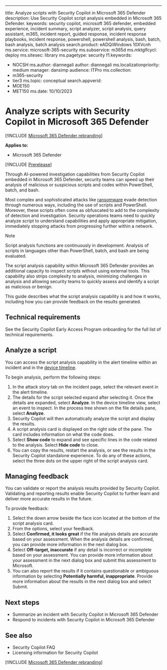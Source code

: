---
title: Analyze scripts with Security Copilot in Microsoft 365 Defender
description: Use Security Copilot script analysis embedded in Microsoft 365 Defender.
keywords: security copilot, microsoft 365 defender, embedded experience, incident summary, script analyzer, script analysis, query assistant, m365, incident report, guided response, incident response playbooks, incident response, powershell, powershell analysis, bash, batch, bash analysis, batch analysis
search.product: eADQiWindows 10XVcnh
ms.service: microsoft-365-security
ms.subservice: m365d
ms.mktglfcycl: deploy
ms.sitesec: library
ms.pagetype: security
f1.keywords: 
  - NOCSH
ms.author: diannegali
author: diannegali
ms.localizationpriority: medium
manager: dansimp
audience: ITPro
ms.collection: 
  - m365-security
  - tier3
ms.topic: conceptual
search.appverid: 
  - MOE150
  - MET150
ms.date: 10/10/2023

# Analyze scripts with Security Copilot in Microsoft 365 Defender

[!INCLUDE [Microsoft 365 Defender rebranding](../includes/microsoft-defender.md)]

**Applies to:**
- Microsoft 365 Defender

[!INCLUDE [Prerelease](../includes/prerelease.md)]

Through AI-powered investigation capabilities from Security Copilot embedded in Microsoft 365 Defender, security teams can speed up their analysis of malicious or suspicious scripts and codes within PowerShell, batch, and bash.

Most complex and sophisticated attacks like [ransomware](/security/ransomware) evade detection through numerous ways, including the use of scripts and PowerShell. Moreover, these scripts often come as obfuscated to add to the complexity of detection and investigation. Security operations teams need to quickly analyze script to understand capabilities and apply appropriate mitigation, immediately stopping attacks from progressing further within a network.

> [!NOTE]
> Script analysis functions are continuously in development. Analysis of scripts in languages other than PowerShell, batch, and bash are being evaluated.

The script analysis capability within Microsoft 365 Defender provides an additional capacity to inspect scripts without using external tools. This capability also strips complexity to analysis, minimizing challenges in analysis and allowing security teams to quickly assess and identify a script as malicious or benign.

This guide describes what the script analysis capability is and how it works, including how you can provide feedback on the results generated.

## Technical requirements

See the Security Copilot Early Access Program onboarding for the full list of technical requirements.

## Analyze a script

You can access the script analysis capability in the alert timeline within an incident and in the [device timeline](defender-endpoint/device-timeline-event-flag).

To begin analysis, perform the following steps:

1. In the attack story tab on the incident page, select the relevant event in the alert timeline.
2. The details for the script selected expand after selecting it. Once the details are expanded, select **Analyze**.
In the device timeline view, select an event to inspect. In the process tree shown on the file details pane, select **Analyze**.
3. Security Copilot will then automatically analyze the script and display the results.
4. A script analysis card is displayed on the right side of the pane. The card includes information on what the code does.
5. Select **Show code** to expand and see specific lines in the code related to the analysis. Select **Hide code** to close.
6. You can copy the results, restart the analysis, or see the results in the Security Copilot standalone experience. To do any of these actions, select the three dots on the upper right of the script analysis card.

## Managing feedback

You can validate or report the analysis results provided by Security Copilot. Validating and reporting results enable Security Copilot to further learn and deliver more accurate results in the future.

To provide feedback:

1. Select the down arrow beside the face icon located at the bottom of the script analysis card.
2. From the options, select your feedback.
3. Select **Confirmed, it looks great** if the file analysis details are accurate based on your assessment. When the analysis details are confirmed, you can provide more information in the next dialog box.
4. Select **Off-target, inaccurate** if any detail is incorrect or incomplete based on your assessment. You can provide more information about your assessment in the next dialog box and submit this assessment to Microsoft.
5. You can also report the results if it contains questionable or ambiguous information by selecting **Potentially harmful, inappropriate**. Provide more information about the results in the next dialog box and select Submit.

## Next steps
- Summarize an incident with Security Copilot in Microsoft 365 Defender
- Respond to incidents with Security Copilot in Microsoft 365 Defender

## See also
-	Security Copilot FAQ
-	Licensing information for Security Copilot

[!INCLUDE [Microsoft 365 Defender rebranding](../../includes/defender-m3d-techcommunity.md)]